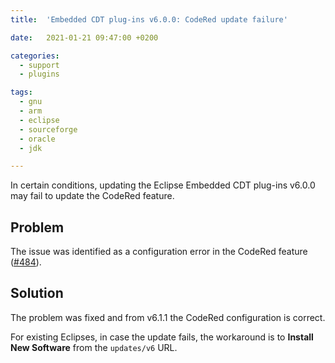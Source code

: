 ```yaml
---
title:  'Embedded CDT plug-ins v6.0.0: CodeRed update failure'

date:   2021-01-21 09:47:00 +0200

categories:
  - support
  - plugins

tags:
  - gnu
  - arm
  - eclipse
  - sourceforge
  - oracle
  - jdk

---
```


In certain conditions, updating the Eclipse Embedded CDT plug-ins v6.0.0
may fail to update the CodeRed feature.

## Problem

The issue was identified as a configuration error in the CodeRed feature
([#484](https://github.com/eclipse-embed-cdt/eclipse-plugins/issues/484)).

## Solution

The problem was fixed and from v6.1.1 the CodeRed configuration is correct.

For existing Eclipses, in case the update fails, the workaround
is to **Install New Software** from the `updates/v6` URL.

